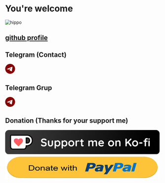 # You're welcome


![hippo](https://media.giphy.com/media/xpipBcvgSTptK/giphy.gif)

## [github profile](https://givpn.github.io/)


## Telegram (Contact)
[![Telegram](https://raw.githubusercontent.com/givpn/givpn/c91a95755c7ae4cd08847e6c9d8d93cafb01eb7e/telegram.svg)](https://t.me/givpn/)
## Telegram Grup
[![Telegram](https://raw.githubusercontent.com/givpn/givpn/c91a95755c7ae4cd08847e6c9d8d93cafb01eb7e/telegram.svg)](https://t.me/givpn_grup/)


## Donation (Thanks for your support me)
[![Ko-fi donate button](https://raw.githubusercontent.com/givpn/givpn/main/ko-fi-donate.png)](https://ko-fi.com/givpn11)
[![PayPal donate button](https://raw.githubusercontent.com/givpn/givpn/main/paypal-donate.png)](https://paypal.me/givpn11)
